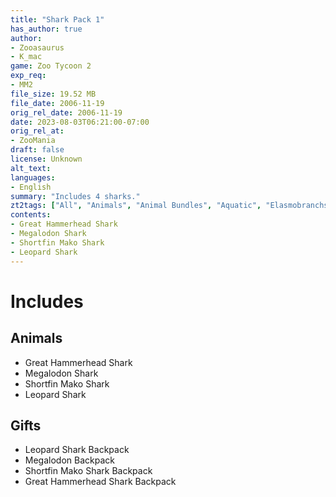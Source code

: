 ```yaml
---
title: "Shark Pack 1"
has_author: true
author: 
- Zooasaurus
- K_mac
game: Zoo Tycoon 2
exp_req: 
- MM2
file_size: 19.52 MB
file_date: 2006-11-19
orig_rel_date: 2006-11-19
date: 2023-08-03T06:21:00-07:00
orig_rel_at: 
- ZooMania
draft: false
license: Unknown
alt_text: 
languages:
- English
summary: "Includes 4 sharks."
zt2tags: ["All", "Animals", "Animal Bundles", "Aquatic", "Elasmobranchs", "Living", "Fish"] 
contents:
- Great Hammerhead Shark
- Megalodon Shark
- Shortfin Mako Shark
- Leopard Shark
---
```


# Includes

## Animals
- Great Hammerhead Shark
- Megalodon Shark
- Shortfin Mako Shark
- Leopard Shark

## Gifts
- Leopard Shark Backpack
- Megalodon Backpack
- Shortfin Mako Shark Backpack
- Great Hammerhead Shark Backpack